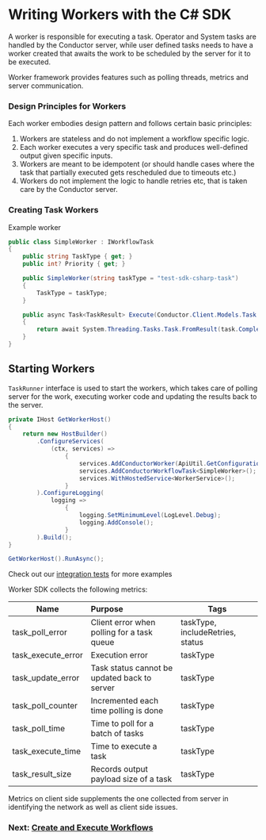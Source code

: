 # Writing Workers with the C# SDK

A worker is responsible for executing a task. 
Operator and System tasks are handled by the Conductor server, while user defined tasks needs to have a worker created that awaits the work to be scheduled by the server for it to be executed.

Worker framework provides features such as polling threads, metrics and server communication.

### Design Principles for Workers
Each worker embodies design pattern and follows certain basic principles:

1. Workers are stateless and do not implement a workflow specific logic. 
2. Each worker executes a very specific task and produces well-defined output given specific inputs. 
3. Workers are meant to be idempotent (or should handle cases where the task that partially executed gets rescheduled due to timeouts etc.)
4. Workers do not implement the logic to handle retries etc, that is taken care by the Conductor server.

### Creating Task Workers
Example worker

```csharp
public class SimpleWorker : IWorkflowTask
{
    public string TaskType { get; }
    public int? Priority { get; }

    public SimpleWorker(string taskType = "test-sdk-csharp-task")
    {
        TaskType = taskType;
    }

    public async Task<TaskResult> Execute(Conductor.Client.Models.Task task, CancellationToken token)
    {
        return await System.Threading.Tasks.Task.FromResult(task.Completed());
    }
}
```

## Starting Workers
`TaskRunner` interface is used to start the workers, which takes care of polling server for the work, executing worker code and updating the results back to the server.

```csharp
private IHost GetWorkerHost()
{
    return new HostBuilder()
        .ConfigureServices(
            (ctx, services) =>
                {
                    services.AddConductorWorker(ApiUtil.GetConfiguration());
                    services.AddConductorWorkflowTask<SimpleWorker>();
                    services.WithHostedService<WorkerService>();
                }
        ).ConfigureLogging(
            logging =>
                {
                    logging.SetMinimumLevel(LogLevel.Debug);
                    logging.AddConsole();
                }
        ).Build();
}

GetWorkerHost().RunAsync();
```

Check out our [integration tests](https://github.com/conductor-sdk/conductor-csharp/blob/92c7580156a89322717c94aeaea9e5201fe577eb/Tests/Worker/WorkerTests.cs#L37) for more examples

Worker SDK collects the following metrics:


| Name               | Purpose                                      | Tags                             |
| ------------------ | :------------------------------------------- | -------------------------------- |
| task_poll_error    | Client error when polling for a task queue   | taskType, includeRetries, status |
| task_execute_error | Execution error                              | taskType                         |
| task_update_error  | Task status cannot be updated back to server | taskType                         |
| task_poll_counter  | Incremented each time polling is done        | taskType                         |
| task_poll_time     | Time to poll for a batch of tasks            | taskType                         |
| task_execute_time  | Time to execute a task                       | taskType                         |
| task_result_size   | Records output payload size of a task        | taskType                         |

Metrics on client side supplements the one collected from server in identifying the network as well as client side issues.

### Next: [Create and Execute Workflows](/docs/readme/workflow.md)
